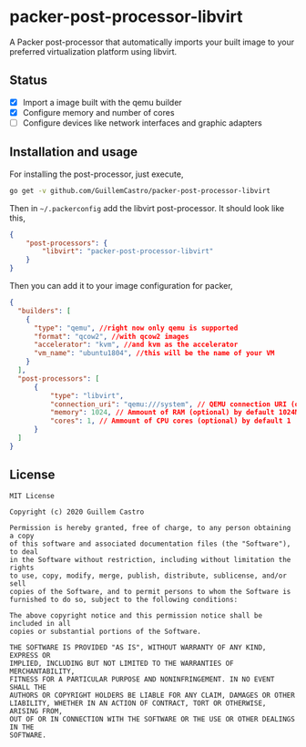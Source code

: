 # packer-post-processor-libvirt

A Packer post-processor that automatically imports your built image to your preferred virtualization platform using libvirt.

## Status

- [x] Import a image built with the qemu builder
- [x] Configure memory and number of cores
- [ ] Configure devices like network interfaces and graphic adapters

## Installation and usage

For installing the post-processor, just execute,

```bash
go get -v github.com/GuillemCastro/packer-post-processor-libvirt
```

Then in `~/.packerconfig` add the libvirt post-processor. It should look like this,

```json
{
    "post-processors": {
        "libvirt": "packer-post-processor-libvirt"
    }
}
```

Then you can add it to your image configuration for packer,

```json
{
  "builders": [
    {
      "type": "qemu", //right now only qemu is supported
      "format": "qcow2", //with qcow2 images
      "accelerator": "kvm", //and kvm as the accelerator
      "vm_name": "ubuntu1804", //this will be the name of your VM
    }
  ],
  "post-processors": [
      {
          "type": "libvirt",
          "connection_uri": "qemu:///system", // QEMU connection URI (optional) by default "qemu:///system"
          "memory": 1024, // Ammount of RAM (optional) by default 1024MB
          "cores": 1, // Ammount of CPU cores (optional) by default 1
      }
  ]
}
```

## License

```
MIT License

Copyright (c) 2020 Guillem Castro

Permission is hereby granted, free of charge, to any person obtaining a copy
of this software and associated documentation files (the "Software"), to deal
in the Software without restriction, including without limitation the rights
to use, copy, modify, merge, publish, distribute, sublicense, and/or sell
copies of the Software, and to permit persons to whom the Software is
furnished to do so, subject to the following conditions:

The above copyright notice and this permission notice shall be included in all
copies or substantial portions of the Software.

THE SOFTWARE IS PROVIDED "AS IS", WITHOUT WARRANTY OF ANY KIND, EXPRESS OR
IMPLIED, INCLUDING BUT NOT LIMITED TO THE WARRANTIES OF MERCHANTABILITY,
FITNESS FOR A PARTICULAR PURPOSE AND NONINFRINGEMENT. IN NO EVENT SHALL THE
AUTHORS OR COPYRIGHT HOLDERS BE LIABLE FOR ANY CLAIM, DAMAGES OR OTHER
LIABILITY, WHETHER IN AN ACTION OF CONTRACT, TORT OR OTHERWISE, ARISING FROM,
OUT OF OR IN CONNECTION WITH THE SOFTWARE OR THE USE OR OTHER DEALINGS IN THE
SOFTWARE.
```
